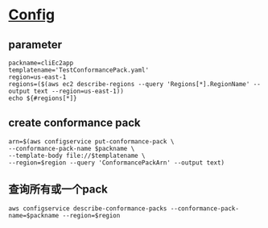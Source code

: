 # [Config](https://awscli.amazonaws.com/v2/documentation/api/latest/reference/configservice/put-conformance-pack.html)

## parameter
```
packname=cliEc2app
templatename='TestConformancePack.yaml'
region=us-east-1
regions=($(aws ec2 describe-regions --query 'Regions[*].RegionName' --output text --region=us-east-1))
echo ${#regions[*]}
```

## create conformance pack
```
arn=$(aws configservice put-conformance-pack \
--conformance-pack-name $packname \
--template-body file://$templatename \
--region=$region --query 'ConformancePackArn' --output text)
```
## 查询所有或一个pack
```
aws configservice describe-conformance-packs --conformance-pack-name=$packname --region=$region
```

